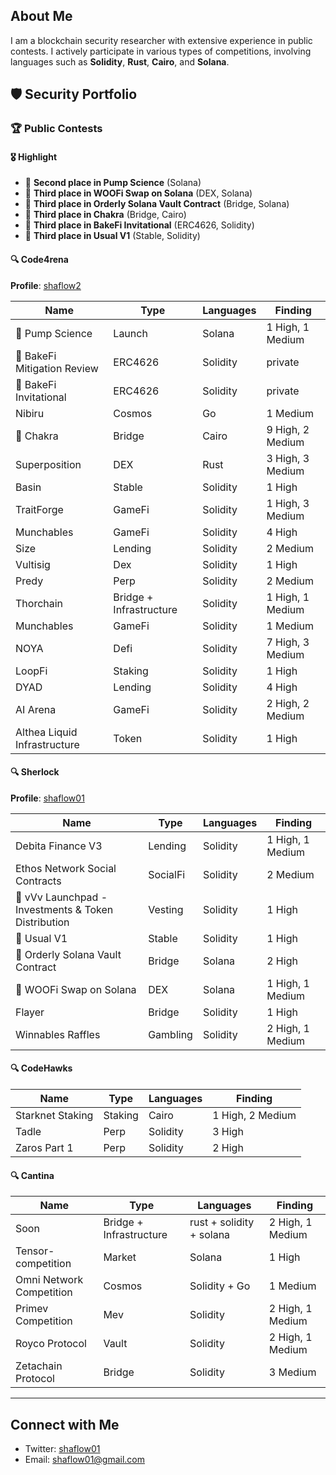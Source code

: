 ## About Me
I am a blockchain security researcher with extensive experience in public contests. I actively participate in various types of competitions, involving languages such as **Solidity**, **Rust**, **Cairo**, and **Solana**.

## 🛡️ Security Portfolio

### 🏆 Public Contests

#### 🎖️ Highlight
- 🥈 **Second place in Pump Science** (Solana)
- 🥉 **Third place in WOOFi Swap on Solana** (DEX, Solana)
- 🥉 **Third place in Orderly Solana Vault Contract** (Bridge, Solana)
- 🥉 **Third place in Chakra** (Bridge, Cairo)
- 🥉 **Third place in BakeFi Invitational** (ERC4626, Solidity)
- 🥉 **Third place in Usual V1** (Stable, Solidity)



#### 🔍 Code4rena
**Profile**: [shaflow2](https://code4rena.com/@shaflow2)

| **Name**             | **Type**             | **Languages**  | **Finding**         |
|----------------------|----------------------|----------------|---------------------|
| 🥈 Pump Science       | Launch |    Solana      | 1 High, 1 Medium    |
| 🥈 BakeFi Mitigation Review        | ERC4626 |    Solidity      | private    |
| 🥉 BakeFi Invitational        | ERC4626 |    Solidity      | private    |
| Nibiru        | Cosmos |  Go        | 1 Medium    |
| 🥉 Chakra        | Bridge |  Cairo        | 9 High, 2 Medium    |
| Superposition        | DEX |  Rust        | 3 High, 3 Medium    |
| Basin                | Stable | Solidity       | 1 High              |
| TraitForge           | GameFi | Solidity       | 1 High, 3 Medium    |
| Munchables           | GameFi | Solidity       | 4 High              |
| Size                 | Lending | Solidity       | 2 Medium            |
| Vultisig             | Dex | Solidity       | 1 High              |
| Predy                | Perp | Solidity       | 2 Medium            |
| Thorchain            | Bridge + Infrastructure| Solidity       | 1 High, 1 Medium    |
| Munchables           | GameFi | Solidity       | 1 Medium            |
| NOYA                 | Defi | Solidity       | 7 High, 3 Medium    |
| LoopFi               | Staking | Solidity       | 1 High              |
| DYAD                 | Lending | Solidity       | 4 High              |
| AI Arena             | GameFi | Solidity       | 2 High, 2 Medium    |
| Althea Liquid Infrastructure | Token | Solidity | 1 High              |

#### 🔍 Sherlock
**Profile**: [shaflow01](https://audits.sherlock.xyz/watson/shaflow01)

| **Name**             | **Type**             | **Languages**  | **Finding**         |
|----------------------|----------------------|----------------|---------------------|
| Debita Finance V3  | Lending | Solidity       | 1 High, 1 Medium              |
| Ethos Network Social Contracts  | SocialFi | Solidity       | 2 Medium              |
| 🥇 vVv Launchpad - Investments & Token Distribution | Vesting  | Solidity         |  1 High    |
| 🥉 Usual V1 | Stable | Solidity         | 1 High    |
| 🥉 Orderly Solana Vault Contract | Bridge | Solana         | 2 High    |
| 🥉 WOOFi Swap on Solana | DEX | Solana         | 1 High, 1 Medium    |
| Flayer               | Bridge | Solidity       | 1 High              |
| Winnables Raffles   | Gambling | Solidity       | 2 High, 1 Medium    |

#### 🔍 CodeHawks

| **Name**             | **Type**             | **Languages**  | **Finding**         |
|----------------------|----------------------|----------------|---------------------|
| Starknet Staking     | Staking | Cairo          | 1 High, 2 Medium    |
| Tadle                | Perp | Solidity       | 3 High              |
| Zaros Part 1         | Perp | Solidity       | 2 High              |

#### 🔍 Cantina

| **Name**             | **Type**             | **Languages**  | **Finding**         |
|----------------------|----------------------|----------------|---------------------|
| Soon     |  Bridge + Infrastructure | rust + solidity + solana       |  2 High, 1 Medium    |
| Tensor-competition      | Market | Solana       |  1 High    |
| Omni Network Competition       | Cosmos | Solidity + Go       |  1 Medium    |
| Primev Competition       | Mev | Solidity       | 2 High, 1 Medium    |
| Royco Protocol       | Vault | Solidity       | 2 High, 1 Medium    |
| Zetachain Protocol   | Bridge | Solidity       | 3 Medium            |

---

## Connect with Me
- Twitter: [shaflow01](https://x.com/shaflow01)
- Email: shaflow01@gmail.com
